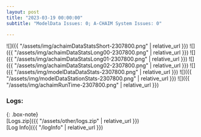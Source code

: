 ```yaml
---
layout: post
title: "2023-03-19 00:00:00"
subtitle: "ModelData Issues: 0; A-CHAIM System Issues: 0"

---
```


![]({{ "/assets/img/achaimDataStatsShort-2307800.png" | relative_url }})
![]({{ "/assets/img/achaimDataStatsLong00-2307800.png" | relative_url }})
![]({{ "/assets/img/achaimDataStatsLong01-2307800.png" | relative_url }})
![]({{ "/assets/img/achaimDataStatsLong02-2307800.png" | relative_url }})
![]({{ "/assets/img/modelDataDataStats-2307800.png" | relative_url }})
![]({{ "/assets/img/modelDataStationStats-2307800.png" | relative_url }})
![]({{ "/assets/img/achaimRunTime-2307800.png" | relative_url }})




### Logs:  
  
{: .box-note}  
[Logs.zip]({{ "/assets/other/logs.zip" | relative_url }})  
[Log Info]({{ "/logInfo" | relative_url }})  
